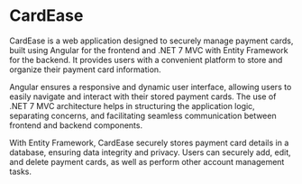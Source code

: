 # CardEase

CardEase is a web application designed to securely manage payment cards, built using Angular for the frontend and .NET 7 MVC with Entity Framework for the backend. It provides users with a convenient platform to store and organize their payment card information.

Angular ensures a responsive and dynamic user interface, allowing users to easily navigate and interact with their stored payment cards. The use of .NET 7 MVC architecture helps in structuring the application logic, separating concerns, and facilitating seamless communication between frontend and backend components.

With Entity Framework, CardEase securely stores payment card details in a database, ensuring data integrity and privacy. Users can securely add, edit, and delete payment cards, as well as perform other account management tasks.
